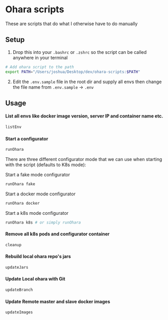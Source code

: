 # Ohara scripts

These are scripts that do what I otherwise have to do manually

## Setup

1. Drop this into your `.bashrc` or `.zshrc` so the script can be called anywhere in your terminal

```sh
# Add ohara script to the path
export PATH="/Users/joshua/Desktop/dev/ohara-scripts:$PATH"
```

2. Edit the `.env.sample` file in the root dir and supply all envs then change the file name from `.env.sample` -> `.env`

## Usage

#### List all envs like docker image version, server IP and container name etc.

```sh
listEnv
```

#### Start a configurator

```sh
runOhara
```

There are three different configurator mode that we can use when starting with the script (defaults to K8s mode):

Start a fake mode configurator

```sh
runOhara fake
```

Start a docker mode configurator

```sh
runOhara docker
```

Start a k8s mode configurator

```sh
runOhara k8s # or simply runOhara
```

#### Remove all k8s pods and configurator container

```sh
cleanup
```

#### Rebuild local ohara repo's jars

```sh
updateJars
```

#### Update Local ohara with Git

```sh
updateBranch
```

#### Update Remote master and slave docker images

```sh
updateImages
```
